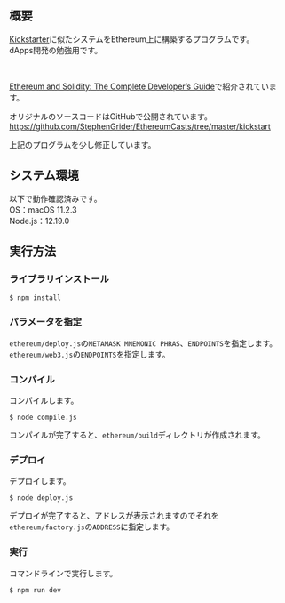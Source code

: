 ## 概要
[Kickstarter](https://www.kickstarter.com/?lang=ja)に似たシステムをEthereum上に構築するプログラムです。  
dApps開発の勉強用です。

<br>

[Ethereum and Solidity: The Complete Developer’s Guide](https://www.udemy.com/course/ethereum-and-solidity-the-complete-developers-guide/)で紹介されています。

オリジナルのソースコードはGitHubで公開されています。　　
https://github.com/StephenGrider/EthereumCasts/tree/master/kickstart

上記のプログラムを少し修正しています。



## システム環境
以下で動作確認済みです。  
OS：macOS 11.2.3  
Node.js：12.19.0



## 実行方法
### ライブラリインストール
```
$ npm install
```


### パラメータを指定
`ethereum/deploy.js`の`METAMASK MNEMONIC PHRAS`、`ENDPOINTS`を指定します。  
`ethereum/web3.js`の`ENDPOINTS`を指定します。


### コンパイル
コンパイルします。
```
$ node compile.js
```
コンパイルが完了すると、`ethereum/build`ディレクトリが作成されます。

### デプロイ
デプロイします。
```
$ node deploy.js
```
デプロイが完了すると、アドレスが表示されますのでそれを`ethereum/factory.js`の`ADDRESS`に指定します。


### 実行
コマンドラインで実行します。
```
$ npm run dev
```
